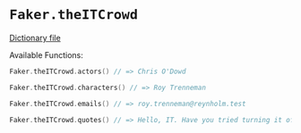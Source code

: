 # `Faker.theITCrowd`

[Dictionary file](../src/main/resources/locales/en/the_it_crowd.yml)

Available Functions:  
```kotlin
Faker.theITCrowd.actors() // => Chris O'Dowd

Faker.theITCrowd.characters() // => Roy Trenneman

Faker.theITCrowd.emails() // => roy.trenneman@reynholm.test

Faker.theITCrowd.quotes() // => Hello, IT. Have you tried turning it off and on again?
```
